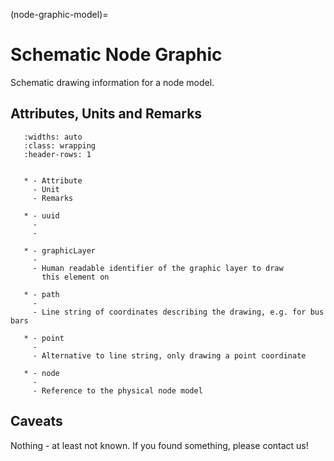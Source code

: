 (node-graphic-model)=

# Schematic Node Graphic

Schematic drawing information for a node model.

## Attributes, Units and Remarks

```{list-table}
   :widths: auto
   :class: wrapping
   :header-rows: 1


   * - Attribute
     - Unit
     - Remarks

   * - uuid
     -
     -

   * - graphicLayer
     -
     - Human readable identifier of the graphic layer to draw
       this element on

   * - path
     -
     - Line string of coordinates describing the drawing, e.g. for bus bars

   * - point
     -
     - Alternative to line string, only drawing a point coordinate

   * - node
     -
     - Reference to the physical node model

```

## Caveats

Nothing - at least not known.
If you found something, please contact us!
